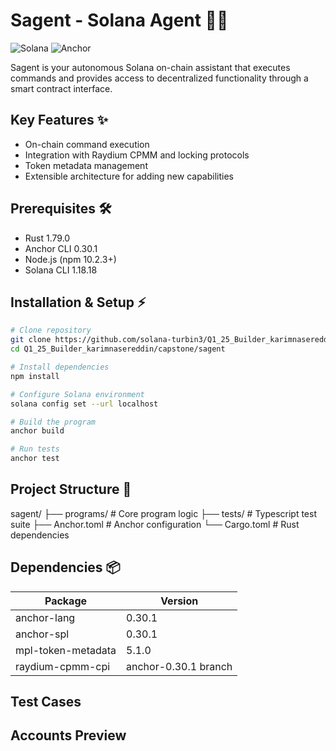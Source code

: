 # Sagent - Solana Agent 🤖🔗

![Solana](https://img.shields.io/badge/Solana-3C3C3D?style=for-the-badge&logo=solana&logoColor=white)
![Anchor](https://img.shields.io/badge/Anchor-0.30.1-blue)

Sagent is your autonomous Solana on-chain assistant that executes commands and provides access to decentralized functionality through a smart contract interface.

## Key Features ✨
- On-chain command execution
- Integration with Raydium CPMM and locking protocols
- Token metadata management
- Extensible architecture for adding new capabilities

## Prerequisites 🛠️
- Rust 1.79.0
- Anchor CLI 0.30.1
- Node.js (npm 10.2.3+)
- Solana CLI 1.18.18

## Installation & Setup ⚡

```bash
# Clone repository
git clone https://github.com/solana-turbin3/Q1_25_Builder_karimnasereddin.git
cd Q1_25_Builder_karimnasereddin/capstone/sagent

# Install dependencies
npm install

# Configure Solana environment
solana config set --url localhost

# Build the program
anchor build

# Run tests
anchor test
```

## Project Structure 📂
sagent/
├── programs/ # Core program logic
├── tests/ # Typescript test suite
├── Anchor.toml # Anchor configuration
└── Cargo.toml # Rust dependencies


## Dependencies 📦
| Package              | Version     |
|----------------------|-------------|
| anchor-lang          | 0.30.1      |
| anchor-spl           | 0.30.1      |
| mpl-token-metadata   | 5.1.0       |
| raydium-cpmm-cpi     | anchor-0.30.1 branch |

## Test Cases

## Accounts Preview